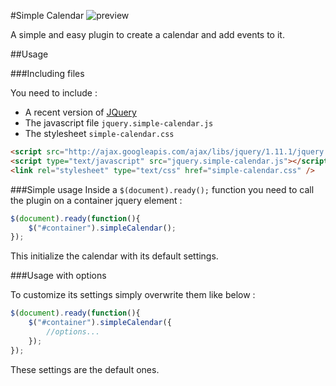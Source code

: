 #Simple Calendar
![preview](https://raw.githubusercontent.com/brospars/simple-calendar/master/demo/screenshot.jpg)

A simple and easy plugin to create a calendar and add events to it.

##Usage

###Including files

You need to include :
- A recent version of [JQuery](https://jquery.com/)
- The javascript file ``jquery.simple-calendar.js``
- The stylesheet ``simple-calendar.css``

```html
<script src="http://ajax.googleapis.com/ajax/libs/jquery/1.11.1/jquery.min.js"></script>
<script type="text/javascript" src="jquery.simple-calendar.js"></script>
<link rel="stylesheet" type="text/css" href="simple-calendar.css" />
```

###Simple usage
Inside a ``$(document).ready();`` function you need to call the plugin on a container jquery element :
```javascript
$(document).ready(function(){
    $("#container").simpleCalendar();
});
```

This initialize the calendar with its default settings.

###Usage with options

To customize its settings simply overwrite them like below :

```javascript
$(document).ready(function(){
    $("#container").simpleCalendar({
        //options...
    });
});
```

These settings are the default ones.